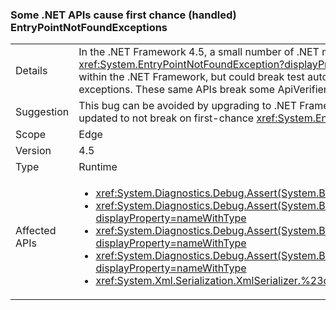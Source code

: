 ### Some .NET APIs cause first chance (handled) EntryPointNotFoundExceptions

|   |   |
|---|---|
|Details|In the .NET Framework 4.5, a small number of .NET methods began throwing first chance <xref:System.EntryPointNotFoundException?displayProperty=name>s. These exceptions were handled within the .NET Framework, but could break test automation that did not expect the first chance exceptions. These same APIs break some ApiVerifier scenarios when HighVersionLie is enabled.|
|Suggestion|This bug can be avoided by upgrading to .NET Framework 4.5.1. Alternatively, test automation can be updated to not break on first-chance <xref:System.EntryPointNotFoundException?displayProperty=name>s.|
|Scope|Edge|
|Version|4.5|
|Type|Runtime|
|Affected APIs|<ul><li><xref:System.Diagnostics.Debug.Assert(System.Boolean)?displayProperty=nameWithType></li><li><xref:System.Diagnostics.Debug.Assert(System.Boolean,System.String)?displayProperty=nameWithType></li><li><xref:System.Diagnostics.Debug.Assert(System.Boolean,System.String,System.String)?displayProperty=nameWithType></li><li><xref:System.Diagnostics.Debug.Assert(System.Boolean,System.String,System.String,System.Object[])?displayProperty=nameWithType></li><li><xref:System.Xml.Serialization.XmlSerializer.%23ctor(System.Type)?displayProperty=nameWithType></li></ul>|

